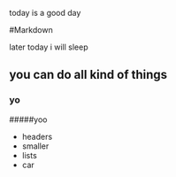 today is a good day
 
#Markdown

later today i will sleep

## you can do all kind of things 

### yo 

#####yoo 


* headers
* smaller 
* lists 
* car 
